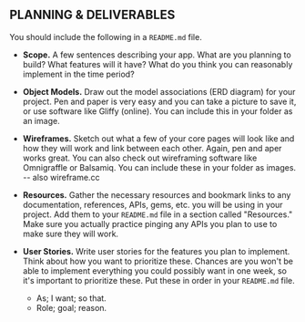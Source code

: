 ## PLANNING & DELIVERABLES

You should include the following in a `README.md` file.

* **Scope.** A few sentences describing your app. What are you planning to build? What features will it have? What do you think you can reasonably implement in the time period?

* **Object Models.** Draw out the model associations (ERD diagram) for your project.  Pen and paper is very easy and you can take a picture to save it, or use software like Gliffy (online). You can include this in your folder as an image.

* **Wireframes.** Sketch out what a few of your core pages will look like and how they will work and link between each other. Again, pen and aper works great. You can also check out wireframing software like Omnigraffle or Balsamiq. You can include these in your folder as images. -- also wireframe.cc

* **Resources.** Gather the necessary resources and bookmark links to any documentation, references, APIs, gems, etc. you will be using in your project.  Add them to your `README.md` file in a section called "Resources." Make sure you actually practice pinging any APIs you plan to use to make sure they will work.

* **User Stories.** Write user stories for the features you plan to implement. Think about how you want to prioritize these. Chances are you won't be able to implement everything you could possibly want in one week, so it's important to prioritize these. Put these in order in your `README.md` file.
    * As; I want; so that.
    * Role; goal; reason.
